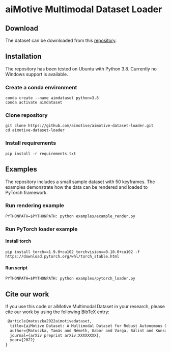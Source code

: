 # aiMotive Multimodal Dataset Loader

## Download
The dataset can be downloaded from this [repository](https://github.com/aimotive/aimotive_dataset).

## Installation
The repository has been tested on Ubuntu with Python 3.8. Currently no Windows support is available.
### Create a conda environment
```
conda create --name aimdataset python=3.8
conda activate aimdataset
```

### Clone repository
```
git clone https://github.com/aimotive/aimotive-dataset-loader.git
cd aimotive-dataset-loader
```

### Install requirements
```
pip install -r requirements.txt
```

## Examples
The repository includes a small sample dataset with 50 keyframes. The examples demonstrate how the data can be rendered
and loaded to PyTorch framework.

### Run rendering example
```
PYTHONPATH=$PYTHONPATH: python examples/example_render.py
```

### Run PyTorch loader example
#### Install torch
```
pip install torch==1.9.0+cu102 torchvision==0.10.0+cu102 -f https://download.pytorch.org/whl/torch_stable.html
```

#### Run script
```
PYTHONPATH=$PYTHONPATH: python examples/pytorch_loader.py
```

## Cite our work
If you use this code or aiMotive Multimodal Dataset in your research, please cite our work by using the following BibTeX entry:

```latex
 @article{matuszka2022aimotivedataset,
  title={aiMotive Dataset: A Multimodal Dataset for Robust Autonomous Driving with Long-Range Perception},
  author={Matuszka, Tamás and Németh, Gabor and Varga, Bálint and Kunsági-Máté, Sándor and Barton, Iván and Hajas, Péter and Szeghy, Dávid and Pető, Levente},
  journal={arXiv preprint arXiv:XXXXXXXX},
  year={2022}
}
```

